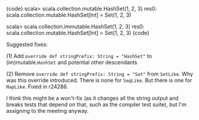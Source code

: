 {code}
scala> scala.collection.mutable.HashSet(1, 2, 3)
res0: scala.collection.mutable.HashSet[Int] = Set(1, 2, 3)

scala> scala.collection.immutable.HashSet(1, 2, 3)
res0: scala.collection.mutable.HashSet[Int] = Set(1, 2, 3)
{code}

Suggested fixes: 

(1)
Add
`override def stringPrefix: String = "HashSet"`
to (im)mutable.`HashSet` and potential other descendants

(2)
Remove
`override def stringPrefix: String = "Set"`
from `SetLike`. Why was this override introduced. There is none for `SeqLike`. But there is one for `MapLike`.
Fixed in r24286.

I think this might be a won't-fix (as it changes all the string output and breaks tests that depend on that, such as the compiler test suite), but I'm assigning to the meeting anyway.
